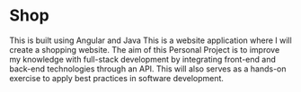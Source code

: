 # Shop
This is built using Angular and Java
This is a website application where I will create a shopping website. The aim of this Personal Project is to improve my knowledge with full-stack development by integrating front-end and back-end technologies through an API. This will also serves as a hands-on exercise to apply best practices in software development.
